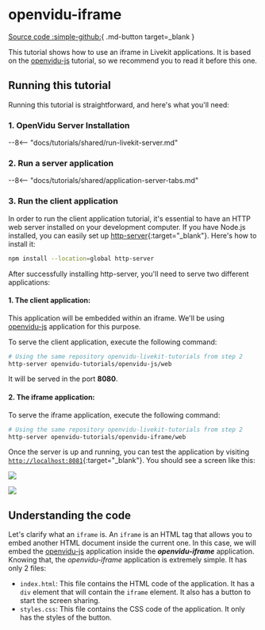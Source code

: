 # openvidu-iframe

[Source code :simple-github:](https://github.com/OpenVidu/openvidu-tutorials){ .md-button target=\_blank }

This tutorial shows how to use an iframe in Livekit applications. It is based on the [openvidu-js](../application-client/javascript.md) tutorial, so we recommend you to read it before this one.

## Running this tutorial

Running this tutorial is straightforward, and here's what you'll need:

### 1. OpenVidu Server Installation

--8<-- "docs/tutorials/shared/run-livekit-server.md"

### 2. Run a server application

--8<-- "docs/tutorials/shared/application-server-tabs.md"

### 3. Run the client application

In order to run the client application tutorial, it's essential to have an HTTP web server installed on your development computer. If you have Node.js installed, you can easily set up [http-server](https://github.com/indexzero/http-server){:target="\_blank"}. Here's how to install it:

```bash
npm install --location=global http-server
```

After successfully installing http-server, you'll need to serve two different applications:

<h4>1. The client application:</h4>

This application will be embedded within an iframe. We'll be using [openvidu-js](../application-client/javascript.md) application for this purpose.

To serve the client application, execute the following command:

```bash
# Using the same repository openvidu-livekit-tutorials from step 2
http-server openvidu-tutorials/openvidu-js/web
```

It will be served in the port **8080**.

<h4>2. The iframe application:</h4>

To serve the iframe application, execute the following command:

```bash
# Using the same repository openvidu-livekit-tutorials from step 2
http-server openvidu-tutorials/openvidu-iframe/web
```

Once the server is up and running, you can test the application by visiting [`http://localhost:8081`](http://localhost:8081){:target="\_blank"}. You should see a screen like this:

<div class="grid-container">

<div class="grid-50"><p><a class="glightbox" href="../../../../assets/images/openvidu-iframe.png" data-type="image" data-width="100%" data-height="auto" data-desc-position="bottom"><img src="../../../../assets/images/openvidu-iframe.png" loading="lazy"/></a></p></div>

<div class="grid-50"><p><a class="glightbox" href="../../../../assets/images/openvidu-iframe2.png" data-type="image" data-width="100%" data-height="auto" data-desc-position="bottom"><img src="../../../../assets/images/openvidu-iframe2.png" loading="lazy"/></a></p></div>

</div>

## Understanding the code

Let's clarify what an `iframe` is. An `iframe` is an HTML tag that allows you to embed another HTML document inside the current one. In this case, we will embed the [openvidu-js](../application-client/javascript.md) application inside the _**openvidu-iframe**_ application. Knowing that, the _openvidu-iframe_ application is extremely simple. It has only 2 files:

- `index.html`: This file contains the HTML code of the application. It has a `div` element that will contain the `iframe` element. It also has a button to start the screen sharing.
- `styles.css`: This file contains the CSS code of the application. It only has the styles of the button.
